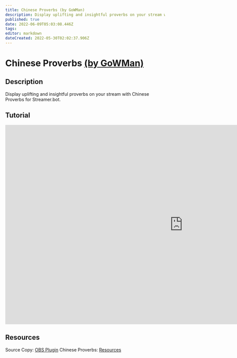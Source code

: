 ```yaml
---
title: Chinese Proverbs (by GoWMan)
description: Display uplifting and insightful proverbs on your stream with Chinese Proverbs for Streamer.bot.
published: true
date: 2022-06-09T05:03:08.446Z
tags: 
editor: markdown
dateCreated: 2022-05-30T02:02:37.906Z
---
```


# Chinese Proverbs [(by GoWMan)](https://www.twitch.tv/gowman)

## Description
Display uplifting and insightful proverbs on your stream with Chinese Proverbs for Streamer.bot.

## Tutorial
<iframe width="1120" height="630" src="https://www.youtube.com/embed/_pOmqxTcqhs" title="YouTube video player" frameborder="0" allow="accelerometer; autoplay; clipboard-write; encrypted-media; gyroscope; picture-in-picture" allowfullscreen></iframe>

## Resources
Source Copy:  [OBS Plugin](https://obsproject.com/forum/resources/source-copy.1261/)
Chinese Proverbs:  [Resources](/overlays/chinese-proverbs/files/chinese-proverbs.zip)